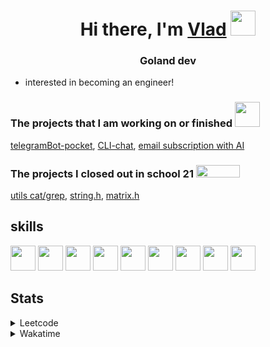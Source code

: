 <h1 align="center">Hi there, I'm <a href="https://t.me/N0gameNol1fee" target="_blank">Vlad</a> 
<img src="https://github.com/blackcater/blackcater/raw/main/images/Hi.gif" height="40"/></h1>
<h3 align="center">Goland dev</h3>

- interested in becoming an engineer!

<div>
 <h3>The projects that I am working on or finished <img height="40" width="40" src="https://cdn.simpleicons.org/go/sapphirine title = go">  </h3>
 <a href="https://github.com/Nol1feee/telegramBot-pocket">telegramBot-pocket</a>,
 <a href="https://github.com/Nol1feee/CLI-chat">CLI-chat</a>,
 <a href="https://github.com/Nol1feee/email-subscription-with-AI">email subscription with AI</a>
</div>

<div>
<h3>The projects I closed out in school 21 <img height="20" width="70" src="https://upload.wikimedia.org/wikipedia/commons/9/9b/Sberbank_Logo_2020.svg"> </h3>
<a href="https://github.com/Nol1feee/s21_grep-cat">utils cat/grep</a>,
<a href="https://github.com/Nol1feee/s21_string">string.h</a>, 
<a href="https://github.com/Nol1feee/s21_matrix">matrix.h</a>
</div>

<div>
 <h2>skills</h2>
<img height="40" width="40" src="https://cdn.simpleicons.org/go/sapphirine title = go"> 
<img height="40" width="40" src="https://cdn.simpleicons.org/docker/sapphirine title = docker">
<img height="40" width="40" src="https://cdn.simpleicons.org/PostgreSQL/sapphirine title = postgres"/>
<img height="40" width="40" src="https://cdn.simpleicons.org/git/sapphirine title = git"/>
<img height="40" width="40" src="https://cdn.simpleicons.org/gitlab/sapphirine title = gitlab"/>
<img height="40" width="40" src="https://cdn.simpleicons.org/swagger/sapphirine title = swagger"/>
<img height="40" width="40" src="https://cdn.simpleicons.org/gin/sapphirine title = gin"/>
<img height="40" width="40" src="https://cdn.simpleicons.org/gnubash/sapphirine title = bash"/>
<img height="40" width="40" src="https://cdn.simpleicons.org/C/sapphirine title = c"/> 
</div>

<h2>Stats</h2>
<details><summary>Leetcode</summary>

[![Nol1fe LeetCode stats](https://leetcode-stats-six.vercel.app/api?username=Nol1feee&theme=dark)](https://leetcode.com/Nol1feee/)
</details>

<details><summary>Wakatime</summary>
 
<!--START_SECTION:waka-->

 Last Updated on 31/01/2024 01:17:55 UTC
<!--END_SECTION:waka-->
</details>
